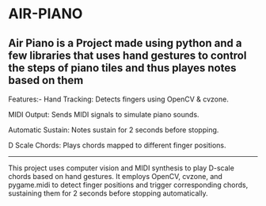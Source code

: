 # AIR-PIANO
Air Piano is a Project made using python and a few libraries that uses hand gestures to control the steps of piano tiles and thus playes notes based  on them 
-------------------------------------------------------------------------------------------------------------------------------------------------------------------------
Features:-
Hand Tracking: Detects fingers using OpenCV & cvzone.

MIDI Output: Sends MIDI signals to simulate piano sounds.

Automatic Sustain: Notes sustain for 2 seconds before stopping.

D Scale Chords: Plays chords mapped to different finger positions.

-------------------------------------------------------------------------------------------------------------------------------------------------------------------------
This project uses computer vision and MIDI synthesis to play D-scale chords based on hand gestures. It employs OpenCV, cvzone, and pygame.midi to detect finger positions and trigger corresponding chords, sustaining them for 2 seconds before stopping automatically.
